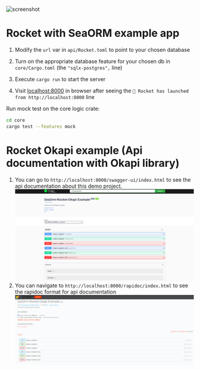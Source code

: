 ![screenshot](Screenshot.png)

# Rocket with SeaORM example app

1. Modify the `url` var in `api/Rocket.toml` to point to your chosen database

1. Turn on the appropriate database feature for your chosen db in `core/Cargo.toml` (the `"sqlx-postgres",` line)

1. Execute `cargo run` to start the server

1. Visit [localhost:8000](http://localhost:8000) in browser after seeing the `🚀 Rocket has launched from http://localhost:8000` line

Run mock test on the core logic crate:

```bash
cd core
cargo test --features mock
```

# Rocket Okapi example (Api documentation with Okapi library)
1. You can go to ```http://localhost:8000/swagger-ui/index.html``` to see the api documentation about this demo project.
   ![swagger](swagger.png)
2. You can navigate to ```http://localhost:8000/rapidoc/index.html``` to see the rapidoc format for api documentation 
   ![rapidoc](rapidoc.png)
